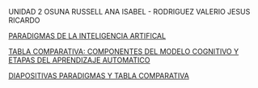 UNIDAD 2
OSUNA RUSSELL ANA ISABEL - RODRIGUEZ VALERIO JESUS RICARDO

[PARADIGMAS DE LA INTELIGENCIA ARTIFICAL](https://github.com/Jesricval/InteligenciaArtificial/blob/main/Unidad%202/Paradigmas%20de%20la%20IA.pdf)

[TABLA COMPARATIVA: COMPONENTES DEL MODELO COGNITIVO Y ETAPAS DEL APRENDIZAJE AUTOMATICO](https://github.com/Jesricval/InteligenciaArtificial/blob/main/Unidad%202/Tabla%20comparativa_AprendizajeAuto_CompModeloCogno.pdf)

[DIAPOSITIVAS PARADIGMAS Y TABLA COMPARATIVA](https://github.com/Jesricval/InteligenciaArtificial/blob/main/Unidad%202/Paradigamas%20de%20IA%20y%20Comparacion%20de%20Mod%20Cog%20y%20aprend%20Auto.pdf)
